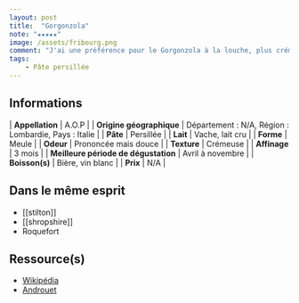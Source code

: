 ```yaml
---
layout: post
title:  "Gorgonzola"
note: "★★★★★"
image: /assets/fribourg.png
comment: "J'ai une préférence pour le Gorgonzola à la louche, plus crémeux encore. Mis à part ça, c'est un fromage à pâte persillée qui est très bon, goûtu et crémeux à souhait. Je trouve qu'il permet de changer d'un Roquefort. Il est également idéal dans des sauces !"
tags:
    - Pâte persillée
---
```


## Informations

| **Appellation** | A.O.P |
| **Origine géographique** | Département : N/A, Région : Lombardie, Pays : Italie   |
| **Pâte** | Persillée |
| **Lait** | Vache, lait cru |
| **Forme** | Meule |
| **Odeur** | Prononcée mais douce |
| **Texture** | Crémeuse |
| **Affinage** | 3 mois |
| **Meilleure période de dégustation** | Avril à novembre |
| **Boisson(s)** | Bière, vin blanc |
| **Prix** | N/A |

## Dans le même esprit
* [[stilton]]
* [[shropshire]]
* Roquefort

## Ressource(s)
* [Wikipédia](<https://fr.wikipedia.org/wiki/Gorgonzola_(fromage)>)
* [Androuet](https://androuet.com/Gorgonzola-167.html)